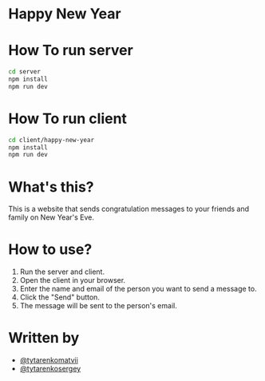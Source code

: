 # Happy New Year
# How To run server

```bash
cd server
npm install
npm run dev
```

# How To run client

```bash
cd client/happy-new-year
npm install
npm run dev
```

# What's this?

This is a website that sends congratulation messages to your friends and family on New Year's Eve.

# How to use?

1. Run the server and client.
2. Open the client in your browser.
3. Enter the name and email of the person you want to send a message to.
4. Click the "Send" button.
5. The message will be sent to the person's email.

# Written by

- [@tytarenkomatvii](https://github.com/matvey-tytarenko)
- [@tytarenkosergey](https://github.com/st3333)
